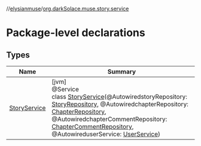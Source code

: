 //[elysianmuse](../../index.md)/[org.darkSolace.muse.story.service](index.md)

# Package-level declarations

## Types

| Name | Summary |
|---|---|
| [StoryService](-story-service/index.md) | [jvm]<br>@Service<br>class [StoryService](-story-service/index.md)(@AutowiredstoryRepository: [StoryRepository](../org.darkSolace.muse.story.repository/-story-repository/index.md), @AutowiredchapterRepository: [ChapterRepository](../org.darkSolace.muse.story.repository/-chapter-repository/index.md), @AutowiredchapterCommentRepository: [ChapterCommentRepository](../org.darkSolace.muse.story.repository/-chapter-comment-repository/index.md), @AutowireduserService: [UserService](../org.darkSolace.muse.user.service/-user-service/index.md)) |

